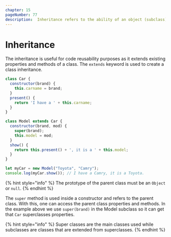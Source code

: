 ```yaml
---
chapter: 15
pageNumber: 77
description:  Inheritance refers to the ability of an object (subclass) to inherit properties and methods from another object (superclass). JavaScript supports prototypal inheritance, which means that objects can inherit properties and methods directly from other objects, known as prototypes.
---
```

# Inheritance

The inheritance is useful for code reusability purposes as it extends existing properties and methods of a class. The `extends` keyword is used to create a class inheritance. &#x20;

```javascript
class Car {
  constructor(brand) {
    this.carname = brand;
  }
  present() {
    return 'I have a ' + this.carname;
  }
}

class Model extends Car {
  constructor(brand, mod) {
    super(brand);
    this.model = mod;
  }
  show() {
    return this.present() + ', it is a ' + this.model;
  }
}

let myCar = new Model("Toyota", "Camry");
console.log(myCar.show()); // I have a Camry, it is a Toyota.
```

{% hint style="info" %}
The prototype of the parent class must be an `Object` or `null`.&#x20;
{% endhint %}

The `super` method is used inside a constructor and refers to the parent class. With this, one can access the parent class properties and methods. In  the example above we use `super(brand)` in the Model subclass so it can get that `Car` superclasses properties.

{% hint style="info" %}
Super classes are the main classes used while subclasses are classes that are extended from superclasses.
{% endhint %}

